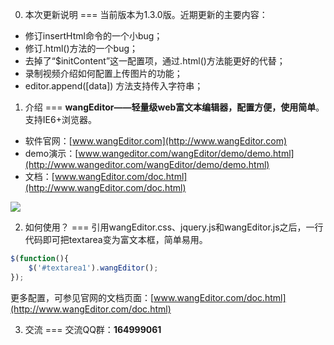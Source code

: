 0. 本次更新说明
===
当前版本为1.3.0版。近期更新的主要内容：<br/>
* 修订insertHtml命令的一个小bug；
* 修订.html()方法的一个bug；
* 去掉了“$initContent”这一配置项，通过.html()方法能更好的代替；
* 录制视频介绍如何配置上传图片的功能；
* editor.append([data]) 方法支持传入字符串；

1. 介绍
===
<b>wangEditor——轻量级web富文本编辑器，配置方便，使用简单</b>。支持IE6+浏览器。<br/>

* 软件官网：[www.wangEditor.com](http://www.wangEditor.com)
* demo演示：[www.wangeditor.com/wangEditor/demo/demo.html](http://www.wangeditor.com/wangEditor/demo/demo.html)
* 文档：[www.wangEditor.com/doc.html](http://www.wangEditor.com/doc.html)

![](http://images.cnitblog.com/blog2015/138012/201504/092122513835286.png)

2. 如何使用？
===
引用wangEditor.css、jquery.js和wangEditor.js之后，一行代码即可把textarea变为富文本框，简单易用。
```javascript
$(function(){
	$('#textarea1').wangEditor();
});
```
更多配置，可参见官网的文档页面：[www.wangEditor.com/doc.html](http://www.wangEditor.com/doc.html)

3. 交流
===
交流QQ群：<b>164999061</b> 